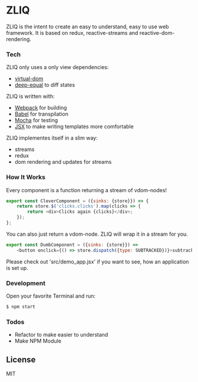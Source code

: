 # ZLIQ

ZLIQ is the intent to create an easy to understand, easy to use web framework. It is based on redux, reactive-streams and reactive-dom-rendering.

### Tech

ZLIQ only uses a only view dependencies:
 - [virtual-dom](https://github.com/Matt-Esch/virtual-dom)
 - [deep-equal](https://github.com/substack/node-deep-equal) to diff states
 
ZLIQ is written with:
 - [Webpack](https://github.com/webpack/webpack) for building
 - [Babel](https://github.com/babel/babel) for transpilation
 - [Mocha](https://github.com/mochajs/mocha) for testing
 - [JSX](https://facebook.github.io/jsx/) to make writing templates more comfortable

ZLIQ implementes itself in a slim way:
 - streams
 - redux
 - dom rendering and updates for streams

### How It Works

Every component is a function returning a stream of vdom-nodes! 

```js
export const CleverComponent = ({sinks: {store}}) => {
	return store.$('clicks.clicks').map(clicks => {
		return <div>Clicks again {clicks}</div>;
	});
};
```

You can also just return a vdom-node. ZLIQ will wrap it in a stream for you.

```js
export const DumbComponent = ({sinks: {store}}) =>
	<button onclick={() => store.dispatch({type: SUBTRACKED})}>subtracked</button>;
```

Please check out 'src/demo_app.jsx' if you want to see, how an application is set up.

### Development

Open your favorite Terminal and run:

```sh
$ npm start
```

### Todos

 - Refactor to make easier to understand
 - Make NPM Module

License
----

MIT
